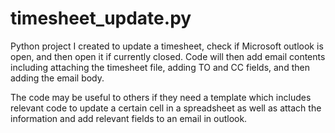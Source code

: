 # timesheet_update.py
Python project I created to update a timesheet, check if Microsoft outlook is open, and then open it if currently closed.
Code will then add email contents including attaching the timesheet file, adding TO and CC fields, and then adding the email body.

The code may be useful to others if they need a template which includes relevant code to update a certain cell in a spreadsheet as well as attach the information and add relevant fields to an email in outlook.
